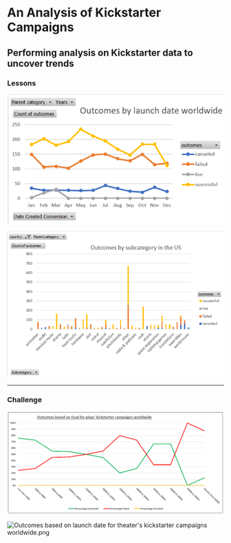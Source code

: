 # An Analysis of Kickstarter Campaigns
## Performing analysis on Kickstarter data to uncover trends
### Lessons

![Outcomes by launch date worldwide](Images/Outcomes%20by%20launch%20date%20worldwide.png)

![Outcomes by subcategory in the US](Images/Outcomes%20by%20subcategory%20in%20the%20US.png)

---
### Challenge

![Outcomes based on Goal for plays' kickstarter campaigns worldwide.png](Images/Outcomes%20based%20on%20Goal%20for%20plays'%20kickstarter%20campaigns%20worldwide.png)


![Outcomes based on launch date for theater's kickstarter campaigns worldwide.png](Outcomes%20based%20on%20launch%20date%20for%20theater's%20kickstarter%20campaigns%20worldwide.png)
